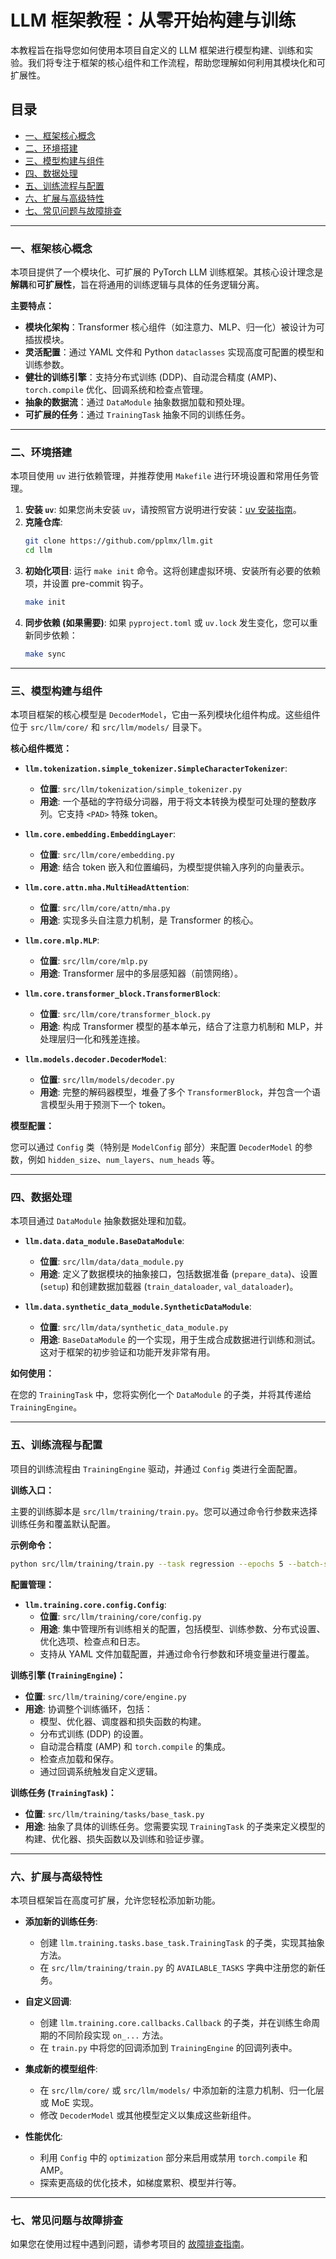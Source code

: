 # LLM 框架教程：从零开始构建与训练

本教程旨在指导您如何使用本项目自定义的 LLM 框架进行模型构建、训练和实验。我们将专注于框架的核心组件和工作流程，帮助您理解如何利用其模块化和可扩展性。

## 目录

- [一、框架核心概念](#一、框架核心概念)
- [二、环境搭建](#二、环境搭建)
- [三、模型构建与组件](#三、模型构建与组件)
- [四、数据处理](#四、数据处理)
- [五、训练流程与配置](#五、训练流程与配置)
- [六、扩展与高级特性](#六、扩展与高级特性)
- [七、常见问题与故障排查](#七、常见问题与故障排查)

---

### 一、框架核心概念

本项目提供了一个模块化、可扩展的 PyTorch LLM 训练框架。其核心设计理念是**解耦**和**可扩展性**，旨在将通用的训练逻辑与具体的任务逻辑分离。

**主要特点：**

-   **模块化架构**：Transformer 核心组件（如注意力、MLP、归一化）被设计为可插拔模块。
-   **灵活配置**：通过 YAML 文件和 Python `dataclasses` 实现高度可配置的模型和训练参数。
-   **健壮的训练引擎**：支持分布式训练 (DDP)、自动混合精度 (AMP)、`torch.compile` 优化、回调系统和检查点管理。
-   **抽象的数据流**：通过 `DataModule` 抽象数据加载和预处理。
-   **可扩展的任务**：通过 `TrainingTask` 抽象不同的训练任务。

---

### 二、环境搭建

本项目使用 `uv` 进行依赖管理，并推荐使用 `Makefile` 进行环境设置和常用任务管理。

1.  **安装 `uv`**: 如果您尚未安装 `uv`，请按照官方说明进行安装：[uv 安装指南](https://github.com/astral-sh/uv#installation)。
2.  **克隆仓库**:
    ```bash
    git clone https://github.com/pplmx/llm.git
    cd llm
    ```
3.  **初始化项目**: 运行 `make init` 命令。这将创建虚拟环境、安装所有必要的依赖项，并设置 pre-commit 钩子。
    ```bash
    make init
    ```
4.  **同步依赖 (如果需要)**: 如果 `pyproject.toml` 或 `uv.lock` 发生变化，您可以重新同步依赖：
    ```bash
    make sync
    ```

---

### 三、模型构建与组件

本项目框架的核心模型是 `DecoderModel`，它由一系列模块化组件构成。这些组件位于 `src/llm/core/` 和 `src/llm/models/` 目录下。

**核心组件概览：**

-   **`llm.tokenization.simple_tokenizer.SimpleCharacterTokenizer`**:
    -   **位置**: `src/llm/tokenization/simple_tokenizer.py`
    -   **用途**: 一个基础的字符级分词器，用于将文本转换为模型可处理的整数序列。它支持 `<PAD>` 特殊 token。

-   **`llm.core.embedding.EmbeddingLayer`**:
    -   **位置**: `src/llm/core/embedding.py`
    -   **用途**: 结合 token 嵌入和位置编码，为模型提供输入序列的向量表示。

-   **`llm.core.attn.mha.MultiHeadAttention`**:
    -   **位置**: `src/llm/core/attn/mha.py`
    -   **用途**: 实现多头自注意力机制，是 Transformer 的核心。

-   **`llm.core.mlp.MLP`**:
    -   **位置**: `src/llm/core/mlp.py`
    -   **用途**: Transformer 层中的多层感知器（前馈网络）。

-   **`llm.core.transformer_block.TransformerBlock`**:
    -   **位置**: `src/llm/core/transformer_block.py`
    -   **用途**: 构成 Transformer 模型的基本单元，结合了注意力机制和 MLP，并处理层归一化和残差连接。

-   **`llm.models.decoder.DecoderModel`**:
    -   **位置**: `src/llm/models/decoder.py`
    -   **用途**: 完整的解码器模型，堆叠了多个 `TransformerBlock`，并包含一个语言模型头用于预测下一个 token。

**模型配置：**

您可以通过 `Config` 类（特别是 `ModelConfig` 部分）来配置 `DecoderModel` 的参数，例如 `hidden_size`、`num_layers`、`num_heads` 等。

---

### 四、数据处理

本项目通过 `DataModule` 抽象数据处理和加载。

-   **`llm.data.data_module.BaseDataModule`**:
    -   **位置**: `src/llm/data/data_module.py`
    -   **用途**: 定义了数据模块的抽象接口，包括数据准备 (`prepare_data`)、设置 (`setup`) 和创建数据加载器 (`train_dataloader`, `val_dataloader`)。

-   **`llm.data.synthetic_data_module.SyntheticDataModule`**:
    -   **位置**: `src/llm/data/synthetic_data_module.py`
    -   **用途**: `BaseDataModule` 的一个实现，用于生成合成数据进行训练和测试。这对于框架的初步验证和功能开发非常有用。

**如何使用：**

在您的 `TrainingTask` 中，您将实例化一个 `DataModule` 的子类，并将其传递给 `TrainingEngine`。

---

### 五、训练流程与配置

项目的训练流程由 `TrainingEngine` 驱动，并通过 `Config` 类进行全面配置。

**训练入口：**

主要的训练脚本是 `src/llm/training/train.py`。您可以通过命令行参数来选择训练任务和覆盖默认配置。

**示例命令：**

```bash
python src/llm/training/train.py --task regression --epochs 5 --batch-size 64 --model.hidden_size 128 --training.lr 0.0005
```

**配置管理：**

-   **`llm.training.core.config.Config`**:
    -   **位置**: `src/llm/training/core/config.py`
    -   **用途**: 集中管理所有训练相关的配置，包括模型、训练参数、分布式设置、优化选项、检查点和日志。
    -   支持从 YAML 文件加载配置，并通过命令行参数和环境变量进行覆盖。

**训练引擎 (`TrainingEngine`)：**

-   **位置**: `src/llm/training/core/engine.py`
-   **用途**: 协调整个训练循环，包括：
    -   模型、优化器、调度器和损失函数的构建。
    -   分布式训练 (DDP) 的设置。
    -   自动混合精度 (AMP) 和 `torch.compile` 的集成。
    -   检查点加载和保存。
    -   通过回调系统触发自定义逻辑。

**训练任务 (`TrainingTask`)：**

-   **位置**: `src/llm/training/tasks/base_task.py`
-   **用途**: 抽象了具体的训练任务。您需要实现 `TrainingTask` 的子类来定义模型的构建、优化器、损失函数以及训练和验证步骤。

---

### 六、扩展与高级特性

本项目框架旨在高度可扩展，允许您轻松添加新功能。

-   **添加新的训练任务**:
    -   创建 `llm.training.tasks.base_task.TrainingTask` 的子类，实现其抽象方法。
    -   在 `src/llm/training/train.py` 的 `AVAILABLE_TASKS` 字典中注册您的新任务。

-   **自定义回调**:
    -   创建 `llm.training.core.callbacks.Callback` 的子类，并在训练生命周期的不同阶段实现 `on_...` 方法。
    -   在 `train.py` 中将您的回调添加到 `TrainingEngine` 的回调列表中。

-   **集成新的模型组件**:
    -   在 `src/llm/core/` 或 `src/llm/models/` 中添加新的注意力机制、归一化层或 MoE 实现。
    -   修改 `DecoderModel` 或其他模型定义以集成这些新组件。

-   **性能优化**:
    -   利用 `Config` 中的 `optimization` 部分来启用或禁用 `torch.compile` 和 AMP。
    -   探索更高级的优化技术，如梯度累积、模型并行等。

---

### 七、常见问题与故障排查

如果您在使用过程中遇到问题，请参考项目的 [故障排查指南](docs/troubleshooting.md)。
